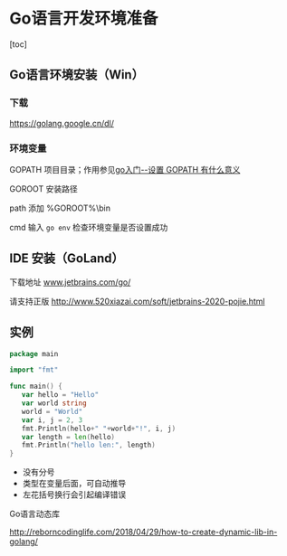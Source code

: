 # Go语言开发环境准备

[toc]

## Go语言环境安装（Win）

### 下载

<https://golang.google.cn/dl/>



### 环境变量

GOPATH  项目目录；作用参见[go入门--设置 GOPATH 有什么意义](https://www.jianshu.com/p/2f7473f47c6d)

GOROOT  安装路径

path 添加 %GOROOT%\bin

cmd 输入 `go env` 检查环境变量是否设置成功



## IDE 安装（GoLand）

下载地址 www.jetbrains.com/go/

请支持正版 http://www.520xiazai.com/soft/jetbrains-2020-pojie.html



## 实例

```go
package main

import "fmt"

func main() {
   var hello = "Hello"
   var world string
   world = "World"
   var i, j = 2, 3
   fmt.Println(hello+" "+world+"!", i, j)
   var length = len(hello)
   fmt.Println("hello len:", length)
}
```

* 没有分号
* 类型在变量后面，可自动推导
* 左花括号换行会引起编译错误



Go语言动态库

http://reborncodinglife.com/2018/04/29/how-to-create-dynamic-lib-in-golang/

